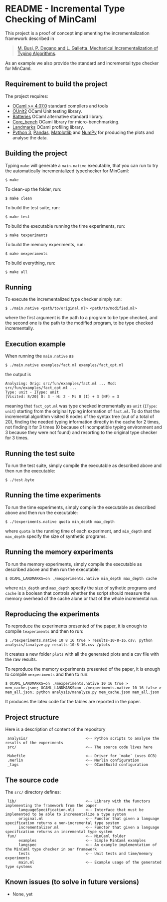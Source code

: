 # README - Incremental Type Checking of MinCaml

This project is a proof of concept implementing the incrementalization framework described in
> [M. Busi, P. Degano and L. Galletta. Mechanical Incrementalization of Typing Algorithms](tba).

As an example we also provide the standard and incremental type checker for MinCaml.

## Requirement to build the project #

The project requires:

- [OCaml >= 4.07.0](http://www.ocaml.org/) standard compilers and tools
- [OUnit2](http://ounit.forge.ocamlcore.org/) OCaml Unit testing library.
- [Batteries](http://batteries.forge.ocamlcore.org/) OCaml alternative standard library.
- [Core_bench](https://github.com/janestreet/core_bench) OCaml library for micro-benchmarking.
- [Landmarks](https://github.com/LexiFi/landmarks) OCaml profiling library.
- [Python 3](https://www.python.org/), [Pandas](https://pandas.pydata.org/), [Matplotlib](https://matplotlib.org/) and [NumPy](http://www.numpy.org/) for producing the plots and analyse the data.

## Building the project #

Typing `make` will generate a `main.native` executable, that you can run to try the automatically incrementalized typechecker for MinCaml:
```
$ make
```

To clean-up the folder, run:
```
$ make clean
```

To build the test suite, run:
```
$ make test
```

To build the executable running the time experiments, run:
```
$ make texperiments
```

To build the memory experiments, run:
```
$ make mexperiments
```

To build everything, run:
```
$ make all
```

## Running #
To execute the incrementalized type checker simply run:
```
$ ./main.native <path/to/original.ml> <path/to/modified.ml>
```
where the first argument is the path to a program to be type checked, and the second one is the path to the modified program, to be type checked incrementally.

## Execution example

When running the ``main.native`` as
```
$ ./main.native examples/fact.ml examples/fact_opt.ml
```
the output is
```
Analyzing: Orig: src/fun/examples/fact.ml ... Mod: src/fun/examples/fact_opt.ml ...
Type: unit - IType: unit
[Visited: 8/20] O: 3 - H: 2 - M: 0 (I) + 3 (NF) = 3
```
meaning that ``fact_opt.ml`` was type checked incrementally as ``unit`` (``IType: unit``) starting from the original typing information of ``fact.ml``.
To do that the incremental algorithm visited 8 nodes of the syntax tree (out of a total of 20), finding the needed typing information directly in the cache for 2 times, not finding it for 3 times (0 because of incompatible typing environment and 3 because they were not found) and resorting to the original type checker for 3 times.

## Running the test suite #

To run the test suite, simply compile the executable as described above and then run the executable:
```
$ ./test.byte
```

## Running the time experiments #

To run the time experiments, simply compile the executable as described above and then run the executable:
```
$ ./texperiments.native quota min_depth max_depth
```
where `quota` is the running time of each experiment, and `min_depth` and `max_depth` specify the size of synthetic programs.

## Running the memory experiments #

To run the memory experiments, simply compile the executable as described above and then run the executable:
```
$ OCAML_LANDMARKS=on ./mexperiments.native min_depth max_depth cache
```
where `min_depth` and `max_depth` specify the size of sythetic programs and `cache` is a boolean that controls whether the script should measure the memory overhead of the cache alone or that of the whole incremental run.

## Reproducing the experiments #

To reproduce the experiments presented of the paper, it is enough to compile `texperiments` and then to run:
```
$ ./texperiments.native 10 8 16 true > results-10-8-16.csv; python analysis/tanalyze.py results-10-8-16.csv /plots
```
It creates a new folder `plots` with all the generated plots and a csv file with the raw results.

To reproduce the memory experiments presented of the paper, it is enough to compile `mexperiments` and then to run:
```
$ OCAML_LANDMARKS=on ./mexperiments.native 10 16 true > mem_cache.json; OCAML_LANDMARKS=on ./mexperiments.native 10 16 false > mem_all.json; python analysis/manalyze.py mem_cache.json mem_all.json
```
It produces the latex code for the tables are reported in the paper.

## Project structure #

Here is a description of content of the repository

     analysis/                          <-- Python scripts to analyse the results of the experiments
     src/                               <-- The source code lives here

     Makefile                           <-- Driver for `make` (uses OCB)
     .merlin                            <-- Merlin configuration
     _tags                              <-- OCamlBuild configuration

## The source code

The `src/` directory defines:

     lib/                               <-- Library with the functors implementing the framework from the paper
          languageSpecification.mli     <-- Interface that must be implemented to be able to incrementalize a type system
          original.ml                   <-- Functor that given a language specification returns a non-incremental type system
          incrementalizer.ml            <-- Functor that given a language specification returns an incremental type system
     fun/                               <-- MinCaml folder
          examples                      <-- Simple MinCaml examples
          langspec                      <-- An example implementation of the MinCaml type checker in our framework
          tests                         <-- Unit tests and time/memory experiments
          main.ml                       <-- Example usage of the generated type systems

## Known issues (to solve in future versions) #
- None, yet

